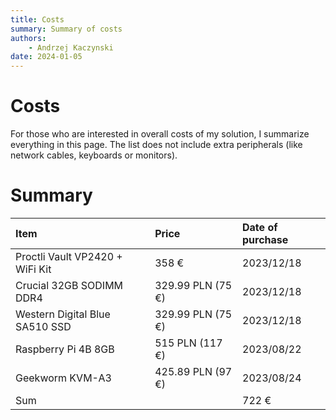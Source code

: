 ```yaml
---
title: Costs
summary: Summary of costs
authors:
    - Andrzej Kaczynski
date: 2024-01-05
---
```

# Costs

For those who are interested in overall costs of my solution, I summarize everything in this page. The list does not include extra peripherals (like network cables, keyboards or monitors).

# Summary

| Item                            | Price             | Date of purchase          |
| :--------------------------     | :---------------- |  :----------------------- |
| Proctli Vault VP2420 + WiFi Kit | 358 €             | 2023/12/18                |
| Crucial 32GB SODIMM DDR4        | 329.99 PLN (75 €) | 2023/12/18                |
| Western Digital Blue SA510 SSD  | 329.99 PLN (75 €) | 2023/12/18                |
| Raspberry Pi 4B 8GB             | 515 PLN (117 €)   | 2023/08/22                |
| Geekworm KVM-A3                 | 425.89 PLN (97 €) | 2023/08/24                |
| Sum                             |                   | 722 €                     |